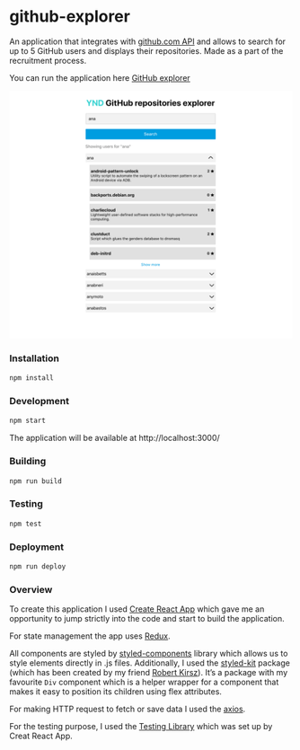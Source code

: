 # github-explorer

An application that integrates with [github.com API](https://docs.github.com/en/free-pro-team@latest/rest) and allows to search for up to 5 GitHub users and displays their repositories.
Made as a part of the recruitment process.

You can run the application here [GitHub explorer](https://polishcodegirl.github.io/github-explorer/)

![PolishCodeGirl GitHub Explorer](./assets/github-explorer.png "PolishCodeGirl GitHub Explorer")

### Installation
```bash
npm install
```

### Development
```bash
npm start
```

The application will be available at http://localhost:3000/

### Building
```bash
npm run build
```

### Testing
```bash
npm test
```

### Deployment
```bash
npm run deploy
```

### Overview
To create this application I used [Create React App](https://create-react-app.dev/) which gave me an opportunity to jump strictly into the code and start to build the application.

For state management the app uses [Redux](https://redux.js.org/).

All components are styled by [styled-components](https://styled-components.com/) library which allows us to style elements directly in .js files. Additionally, I used the [styled-kit](https://www.npmjs.com/package/styled-kit) package (which has been created by my friend [Robert Kirsz](https://github.com/robertkirsz/styled-kit)). It’s a package with my favourite `Div` component which is a helper wrapper for a component that makes it easy to position its children using flex attributes.

For making HTTP request to fetch or save data I used the [axios](https://www.npmjs.com/package/axios).

For the testing purpose, I used the [Testing Library](https://testing-library.com/) which was set up by Creat React App.
